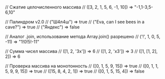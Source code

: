 // Сжатие целочисленного массива
// ([3, 2, 1, 5, 6, -1, 10]) => "-1,1-3,5-6,10"


// Палиндром v2.0
// ("Ш4л4ш") => true
// ("Eva, can I see bees in a cave?") => true
// ("Яндекс") => false

// Аналог .join, использование метода Array.join() разрешено
// ('!', 1, 0, 5, -11) => "1!0!5!-11"


// Сумма чисел массива
// ([1, 2, '3x']) => 6
// ([1, 2, 'x3']) => 3
// ([1, [1, 2], 2]) => 6


// Проверка массива на монотонность
// ([0, 1, 5, 9, 15]) => true
// ([0, 1, 1, 5, 9, 9, 15]) => true
// ([15, 8, 4, 2, 1]) => true
// ([0, 1, 5, 15, 4]) => false
